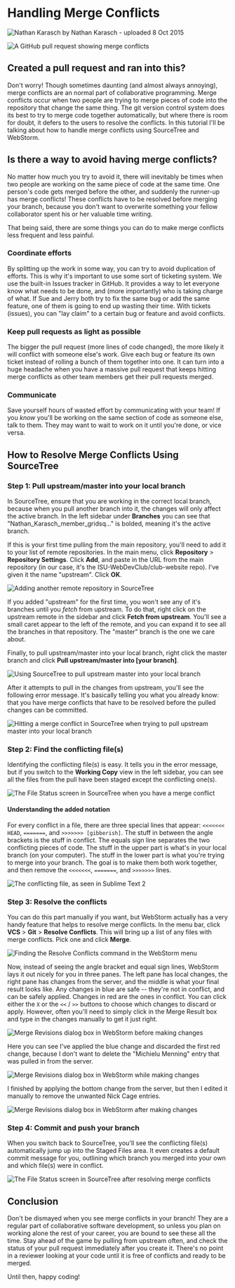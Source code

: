 # Handling Merge Conflicts

![Nathan Karasch](../../_images/members/Karasch-Nathan-sm.jpg) by Nathan Karasch - uploaded 8 Oct 2015

![A GitHub pull request showing merge conflicts](../../_images/resources/tutorials/merge_conflict/merge-conflicts-00.png)

## Created a pull request and ran into this?

Don't worry! Though sometimes daunting (and almost always annoying), merge conflicts are an normal part of
collaborative programming. Merge conflicts occur when two people are trying to merge pieces of code into the repository
that change the same thing. The git version control system does its best to try to merge code together automatically,
but where there is room for doubt, it defers to the users to resolve the conflicts. In this tutorial I'll be talking
about how to handle merge conflicts using SourceTree and WebStorm.

## Is there a way to avoid having merge conflicts?

No matter how much you try to avoid it, there will inevitably be times when two people are working on the same piece
of code at the same time. One person's code gets merged before the other, and suddenly the runner-up has merge conflicts!
These conflicts have to be resolved before merging your branch, because you don't want to overwrite something your
fellow collaborator spent his or her valuable time writing.

That being said, there are some things you can do to make merge conflicts less frequent and less painful.

### Coordinate efforts

By splitting up the work in some way, you can try to avoid duplication of efforts. This is why it's important to use
some sort of ticketing system. We use the built-in Issues tracker in GitHub. It provides a way to let everyone know
what needs to be done, and (more importantly) who is taking charge of what. If Sue and Jerry both try to fix the same
bug or add the same feature, one of them is going to end up wasting their time. With tickets (issues), you can "lay
claim" to a certain bug or feature and avoid conflicts.

### Keep pull requests as light as possible

The bigger the pull request (more lines of code changed), the more likely it will conflict with someone else's work.
Give each bug or feature its own ticket instead of rolling a bunch of them together into one. It can turn into a huge
headache when you have a massive pull request that keeps hitting merge conflicts as other team members get their
pull requests merged.

### Communicate

Save yourself hours of wasted effort by communicating with your team! If you *know* you'll be working on the same
section of code as someone else, talk to them. They may want to wait to work on it until you're done, or vice versa.

## How to Resolve Merge Conflicts Using SourceTree

### Step 1: Pull upstream/master into your local branch

In SourceTree, ensure that you are working in the correct local branch, because when you pull another branch into it,
the changes will only affect the active branch. In the left sidebar under **Branches** you can see that
"Nathan_Karasch_member_gridsq..." is bolded, meaning it's the active branch.

If this is your first time pulling from the main repository, you'll need to add it to your list of remote repositories.
In the main menu, click **Repository** > **Repository Settings**. Click **Add**, and paste in the URL from the main
repository (in our case, it's the ISU-WebDevClub/club-website repo). I've given it the name "upstream". Click **OK**.

![Adding another remote repository in SourceTree](../../_images/resources/tutorials/merge_conflict/merge-conflicts-01a.png)

If you added "upstream" for the first time, you won't see any of it's branches until you *fetch* from upstream. To do
that, right click on the upstream remote in the sidebar and click **Fetch from upstream**. You'll see a small caret
appear to the left of the remote, and you can expand it to see all the branches in that repository. The "master" branch
is the one we care about.

Finally, to pull upstream/master into your local branch, right click the master branch and click **Pull upstream/master into [your branch]**.

![Using SourceTree to pull upstream master into your local branch](../../_images/resources/tutorials/merge_conflict/merge-conflicts-01b.png)

After it attempts to pull in the changes from upstream, you'll see the following error message. It's basically telling
you what you already know: that you have merge conflicts that have to be resolved before the pulled changes can be
committed.

![Hitting a merge conflict in SourceTree when trying to pull upstream master into your local branch](../../_images/resources/tutorials/merge_conflict/merge-conflicts-02.png)

### Step 2: Find the conflicting file(s)

Identifying the conflicting file(s) is easy. It tells you in the error message, but if you switch to the **Working Copy**
view in the left sidebar, you can see all the files from the pull have been staged except the conflicting one(s).

![The File Status screen in SourceTree when you have a merge conflict](../../_images/resources/tutorials/merge_conflict/merge-conflicts-03.png)

#### Understanding the added notation

For every conflict in a file, there are three special lines that appear: `<<<<<<< HEAD`, `=======`, and 
`>>>>>>> [gibberish]`. The stuff in between the angle brackets is the stuff in conflict. The equals sign line separates
the two conflicting pieces of code. The stuff in the upper part is what's in your local branch (on your computer).
The stuff in the lower part is what you're trying to merge into your branch. The goal is to make them both work together,
and then remove the `<<<<<<<`, `=======`, and `>>>>>>>` lines.

![The conflicting file, as seen in Sublime Text 2](../../_images/resources/tutorials/merge_conflict/merge-conflicts-04.png)

### Step 3: Resolve the conflicts

You can do this part manually if you want, but WebStorm actually has a very handy feature that helps to resolve merge
conflicts. In the menu bar, click **VCS** > **Git** > **Resolve Conflicts**. This will bring up a list of any files
with merge conflicts. Pick one and click **Merge**.

![Finding the Resolve Conflicts command in the WebStorm menu](../../_images/resources/tutorials/merge_conflict/merge-conflicts-05.png)

Now, instead of seeing the angle bracket and equal sign lines, WebStorm lays it out nicely for you in three panes.
The left pane has local changes, the right pane has changes from the server, and the middle is what your final result
looks like. Any changes in blue are safe -- they're not in conflict, and can be safely applied. Changes in red are the
ones in conflict. You can click either the `X` or the `<<` / `>>` buttons to choose which changes to discard or apply.
However, often you'll need to simply click in the Merge Result box and type in the changes manually to get it just right.

![Merge Revisions dialog box in WebStorm before making changes](../../_images/resources/tutorials/merge_conflict/merge-conflicts-06.png)

Here you can see I've applied the blue change and discarded the first red change, because I don't want to delete the
"Michielu Menning" entry that was pulled in from the server.

![Merge Revisions dialog box in WebStorm while making changes](../../_images/resources/tutorials/merge_conflict/merge-conflicts-07.png)

I finished by applying the bottom change from the server, but then I edited it manually to remove the unwanted Nick Cage
entries.

![Merge Revisions dialog box in WebStorm after making changes](../../_images/resources/tutorials/merge_conflict/merge-conflicts-08.png)

### Step 4: Commit and push your branch

When you switch back to SourceTree, you'll see the conflicting file(s) automatically jump up into the Staged Files area.
It even creates a default commit message for you, outlining which branch you merged into your own and which file(s)
were in conflict.

![The File Status screen in SourceTree after resolving merge conflicts](../../_images/resources/tutorials/merge_conflict/merge-conflicts-09.png)

## Conclusion

Don't be dismayed when you see merge conflicts in your branch! They are a regular part of collaborative software
development, so unless you plan on working alone the rest of your career, you are bound to see these all the time.
Stay ahead of the game by pulling from upstream often, and check the status of your pull request immediately after
you create it. There's no point in a reviewer looking at your code until it is free of conflicts and ready to be merged.

Until then, happy coding!